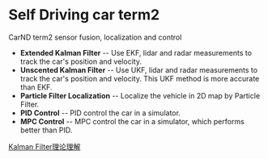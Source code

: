 # Self Driving car term2
CarND term2 sensor fusion, localization and control

* **Extended Kalman Filter** -- Use EKF, lidar and radar measurements to track the car's position and velocity.
* **Unscented Kalman Filter** -- Use UKF, lidar and radar measurements to track the car's position and velocity. This UKF method is more accurate than EKF.
* **Particle Filter Localization** -- Localize the vehicle in 2D map by Particle Filter.
* **PID Control** -- PID control the car in a simulator.
* **MPC Control** -- MPC control the car in a simulator, which performs better than PID.


[Kalman Filter理论理解](https://zhuanlan.zhihu.com/p/36355083)
